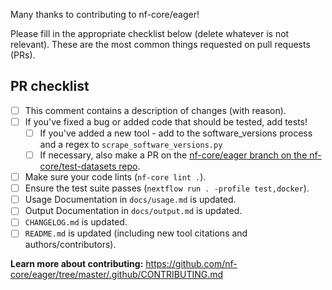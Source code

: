 Many thanks to contributing to nf-core/eager!

Please fill in the appropriate checklist below (delete whatever is not relevant). These are the most common things requested on pull requests (PRs).

## PR checklist

 - [ ] This comment contains a description of changes (with reason).
 - [ ] If you've fixed a bug or added code that should be tested, add tests!
   - [ ] If you've added a new tool - add to the software_versions process and a regex to `scrape_software_versions.py`
   - [ ] If necessary, also make a PR on the [nf-core/eager branch on the nf-core/test-datasets repo]( https://github.com/nf-core/test-datasets/pull/new/nf-core/eager).
 - [ ] Make sure your code lints (`nf-core lint .`).
 - [ ] Ensure the test suite passes (`nextflow run . -profile test,docker`).
 - [ ] Usage Documentation in `docs/usage.md` is updated.
 - [ ] Output Documentation in `docs/output.md` is updated.
 - [ ] `CHANGELOG.md` is updated.
 - [ ] `README.md` is updated (including new tool citations and authors/contributors).

**Learn more about contributing:** https://github.com/nf-core/eager/tree/master/.github/CONTRIBUTING.md
